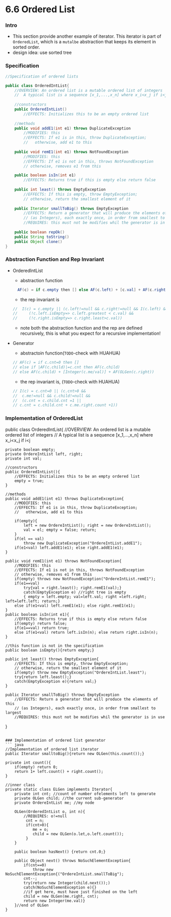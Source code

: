 6.6 Ordered List
===

### Intro
- This section provide another example of iterator. This iterator is part of `OrderedList`, which is a `mutalbe` abstraction that keeps its element in sorted order.
- design idea: use sorted tree

### Specification
``` java
//Specification of ordered lists

public class OrderedIntList{
	//OVERVIEW: An ordered list is a mutable ordered list of integers
	//  A typical list is a sequence [x_1,...,x_n] where x_i<x_j if i<j 
	
	//constructors
	public OrderedIntList()
		//EFFECTS: Initializes this to be an empty ordered list 
	
	//methods
	public void addE1(int e1) throws DuplicateException
		//MODIFIES: this 
		//EFFECTS: If e1 is in this, throw DuplicateException;
		//   otherwise, add e1 to this
		
	public void remE1(int e1) throws NotFoundException
		//MODIFIES: this
		//EFFECTS: If e1 is not in this, throws NotFoundException
		// otherwise, removes e1 from this

	public boolean isIn(int e1)
		//EFFECTS: Returns true if this is empty else return false
		
	public int least() throws EmptyException
		//EFFECTS: If this is empty, throw EmptyException;
		// otherwise, return the smallest element of it 
		
	public Iterator smallToBig() throws EmptyException
		//EFFECTS: Return a generator that will produce the elements of this
		// (as Integers), each exactly once, in order from smallest to largest 
		//REQUIRES: this must not be modifies whil the generator is in use 
	
	public boolean repOk()
	public String toString()
	public Object clone()
}
```

### Abstraction Function and Rep Invariant
- OrderedIntList 
	- abstraction function
	``` java
	  AF(c) = if c.empty then [] else AF(c.left) + [c.val] + AF(c.right)
	```
	- the rep invariant is 
	``` java
	//	I(c) = c.empty || (c.left!=null && c.right!=null && I(c.left) && I(c.right) &&
	//	   (!c.left.isEmpty=> c.left.greatest < c.val) &&
	//     (!c.right.isEmpty=> c.right.least>c.val))
	```
	- note both the abstraction function and the rep are defined recursively, this is what you expect for a recursive implementation!

- Generator 
	- abstractoin function(`TODO`-check with HUAHUA)
	``` java
	// AF(c) = if c.cnt=0 then []
	// else if |AF(c.child)|=c.cnt then AF(c.child)
	// else AF(c.child) + [Integer(c.me/val)] + AF(OLGen(c.right))
	
	```
	- the rep invariant is, (`TODO`-check with HUAHUA)
	``` java
	// I(c) = c.cnt=0 || (c.cnt>0 &&
	//  c.me!=null && c.child!=null &&
	//  (c.cnt = c.child.cnt =1 ||
	// c.cnt = c.child.cnt + c.me.right.count +1))
	```

### Implementation of OrderedList
public class OrderedIntList{
	//OVERVIEW: An ordered list is a mutable ordered list of integers
	//  A typical list is a sequence [x_1,...,x_n] where x_i<x_j if i<j 
	
	private boolean empty;
	private OrdereIntList left, right;
	private int val;
	
	//constructors
	public OrderedIntList(){
		//EFFECTS: Initializes this to be an empty ordered list 
		empty = true;
	}
	
	//methods
	public void addE1(int e1) throws DuplicateException{
		//MODIFIES: this 
		//EFFECTS: If e1 is in this, throw DuplicateException;
		//   otherwise, add e1 to this
		
		if(empty){
			left = new OrdereIntList(); right = new OrdereIntList();
			val = el; empty = false; return;
		}
		if(el == val)
			throw new DuplicateException("OrdereIntList.addE1");
		if(e1<val) left.addE1(e1); else right.addE1(e1);
	}
	
	public void remE1(int e1) throws NotFoundException{
		//MODIFIES: this
		//EFFECTS: If e1 is not in this, throws NotFoundException
		// otherwise, removes e1 from this
		if(empty) throws new NotFoundException("OrdereIntList.remE1");
		if(e1==val)
			try{val = right.least(); right.remE1(val);}
			catch(EmptyException e) //right tree is empty
			{ empty = left.empty; val=left.val; right =left.right; left=left.left; return;}
		else if(e1<val) left.remE1(e1); else right.remE1(e1);
	}
	public boolean isIn(int e1){
		//EFFECTS: Returns true if this is empty else return false
		if(empty) return false;
		if(e1==val) return true;
		else if(e1<val) return left.isIn(n); else return right.isIn(n);
	}
	
	//this function is not in the specification
	public boolean isEmpty(){return empty;}
		
	public int least() throws EmptyException{
		//EFFECTS: If this is empty, throw EmptyException;
		// otherwise, return the smallest element of it 
		if(empty) throw new EmptyException("OrdereIntList.least");
		try{return left.least();}
		catch(EmptyException e){return val;}
	}
		
	public Iterator smallToBig() throws EmptyException
		//EFFECTS: Return a generator that will produce the elements of this
		// (as Integers), each exactly once, in order from smallest to largest 
		//REQUIRES: this must not be modifies whil the generator is in use 
	

}
```

### Implementation of ordered list generator
``` java
//Implementation of ordered list iterator 
public Iterator smalltoBig(){return new OLGen(this.count());}

private int count(){
	if(empty) return 0;
	return 1+ left.count() + right.count();
}

//inner class
private static class ELGen implements Iterator{
	private int cnt; //count of number ofelements left to generate 
	private OLGen child; //the current sub-generator 
	private OrdereIntList me; //my node 
	
	OLGen(OrderedIntList o, int n){
		//REQUIRES: o!=null 
		 cnt = n;
		 if(cnt>0){
			me = o;
			child = new OLGen(o.let,o.left.count());
		 }
	}
	
	public boolean hasNext() {return cnt.0;}
	
	public Object next() throws NoSuchElementException{
		if(cnt==0)
			throw new NoSuchElementException{("OrdereIntList.smallToBig");
		cnt--;
		try(return new Integer(child.next());)
		catch(NoSuchElemenException e){}
		//if get here, must have just finished on the left 
		child = new OLGen(me.right, cnt);
		return new Integer(me.val)}
	}//end of OLGen
}
```